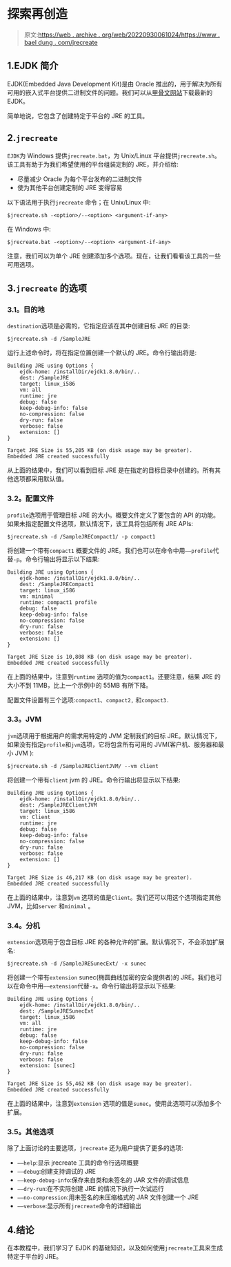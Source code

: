 # 探索再创造

> 原文:[https://web . archive . org/web/20220930061024/https://www . bael dung . com/jrecreate](https://web.archive.org/web/20220930061024/https://www.baeldung.com/jrecreate)

## 1.EJDK 简介

EJDK(Embedded Java Development Kit)是由 Oracle 推出的，用于解决为所有可用的嵌入式平台提供二进制文件的问题。我们可以从[甲骨文网站](https://web.archive.org/web/20220627171553/http://www.oracle.com/technetwork/java/embedded/downloads/java-embedded-java-se-download-359230.html)下载最新的 EJDK。

简单地说，它包含了创建特定于平台的 JRE 的工具。

## 2.`jrecreate`

`EJDK`为 Windows 提供`jrecreate.bat`，为 Unix/Linux 平台提供`jrecreate.sh`。该工具有助于为我们希望使用的平台组装定制的 JRE，并介绍给:

*   尽量减少 Oracle 为每个平台发布的二进制文件
*   使为其他平台创建定制的 JRE 变得容易

以下语法用于执行`jrecreate` 命令；在 Unix/Linux 中:

```
$jrecreate.sh -<option>/--<option> <argument-if-any>
```

在 Windows 中:

```
$jrecreate.bat -<option>/--<option> <argument-if-any>
```

注意，我们可以为单个 JRE 创建添加多个选项。现在，让我们看看该工具的一些可用选项。

## 3.`jrecreate` 的选项

### **3.1。目的地**

`destination`选项是必需的，它指定应该在其中创建目标 JRE 的目录:

```
$jrecreate.sh -d /SampleJRE
```

运行上述命令时，将在指定位置创建一个默认的 JRE。命令行输出将是:

```
Building JRE using Options {
    ejdk-home: /installDir/ejdk1.8.0/bin/..
    dest: /SampleJRE
    target: linux_i586
    vm: all
    runtime: jre
    debug: false
    keep-debug-info: false
    no-compression: false
    dry-run: false
    verbose: false
    extension: []
}

Target JRE Size is 55,205 KB (on disk usage may be greater).
Embedded JRE created successfully
```

从上面的结果中，我们可以看到目标 JRE 是在指定的目标目录中创建的。所有其他选项都采用默认值。

### **3.2。配置文件**

`profile`选项用于管理目标 JRE 的大小。概要文件定义了要包含的 API 的功能。如果未指定配置文件选项，默认情况下，该工具将包括所有 JRE APIs:

```
$jrecreate.sh -d /SampleJRECompact1/ -p compact1
```

将创建一个带有`compact1` 概要文件的 JRE。我们也可以在命令中用`––profile`代替`-p`。命令行输出将显示以下结果:

```
Building JRE using Options {
    ejdk-home: /installDir/ejdk1.8.0/bin/..
    dest: /SampleJRECompact1
    target: linux_i586
    vm: minimal
    runtime: compact1 profile
    debug: false
    keep-debug-info: false
    no-compression: false
    dry-run: false
    verbose: false
    extension: []
}

Target JRE Size is 10,808 KB (on disk usage may be greater).
Embedded JRE created successfully
```

在上面的结果中，注意到`runtime` 选项的值为`compact1`。还要注意，结果 JRE 的大小不到 11MB，比上一个示例中的 55MB 有所下降。

配置文件设置有三个选项:`compact1`、`compact2,` 和`compact3.`

### **3.3。JVM**

`jvm`选项用于根据用户的需求用特定的 JVM 定制我们的目标 JRE。默认情况下，如果没有指定`profile`和`jvm`选项，它将包含所有可用的 JVM(客户机、服务器和最小 JVM ):

```
$jrecreate.sh -d /SampleJREClientJVM/ --vm client
```

将创建一个带有`client` jvm 的 JRE。命令行输出将显示以下结果:

```
Building JRE using Options {
    ejdk-home: /installDir/ejdk1.8.0/bin/..
    dest: /SampleJREClientJVM
    target: linux_i586
    vm: Client
    runtime: jre
    debug: false
    keep-debug-info: false
    no-compression: false
    dry-run: false
    verbose: false
    extension: []
}

Target JRE Size is 46,217 KB (on disk usage may be greater).
Embedded JRE created successfully
```

在上面的结果中，注意到`vm` 选项的值是`Client`。我们还可以用这个选项指定其他 JVM，比如`server` 和`minimal` 。

### **3.4。分机**

`extension`选项用于包含目标 JRE 的各种允许的扩展。默认情况下，不会添加扩展名:

```
$jrecreate.sh -d /SampleJRESunecExt/ -x sunec
```

将创建一个带有`extension` sunec(椭圆曲线加密的安全提供者)的 JRE。我们也可以在命令中用`––extension`代替`-x`。命令行输出将显示以下结果:

```
Building JRE using Options {
    ejdk-home: /installDir/ejdk1.8.0/bin/..
    dest: /SampleJRESunecExt
    target: linux_i586
    vm: all
    runtime: jre
    debug: false
    keep-debug-info: false
    no-compression: false
    dry-run: false
    verbose: false
    extension: [sunec]
}

Target JRE Size is 55,462 KB (on disk usage may be greater).
Embedded JRE created successfully
```

在上面的结果中，注意到`extension` 选项的值是`sunec`。使用此选项可以添加多个扩展。

### **3.5。其他选项**

除了上面讨论的主要选项，`jrecreate` 还为用户提供了更多的选项:

*   `––help`:显示 jrecreate 工具的命令行选项概要
*   `––debug`:创建支持调试的 JRE
*   `––keep-debug-info`:保存来自类和未签名的 JAR 文件的调试信息
*   `––dry-run`:在不实际创建 JRE 的情况下执行一次试运行
*   `––no-compression`:用未签名的未压缩格式的 JAR 文件创建一个 JRE
*   `––verbose`:显示所有`jrecreate`命令的详细输出

## 4.结论

在本教程中，我们学习了 EJDK 的基础知识，以及如何使用`jrecreate`工具来生成特定于平台的 JRE。